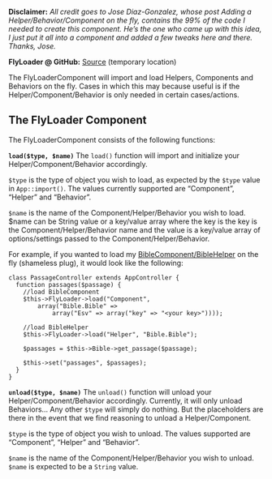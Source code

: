 **Disclaimer:** _All credit goes to Jose Diaz-Gonzalez, whose post Adding a Helper/Behavior/Component on the fly, contains the 99% of the code I needed to create this component. He’s the one who came up with this idea, I just put it all into a component and added a few tweaks here and there. Thanks, Jose._

**FlyLoader @ GitHub:** [Source](https://github.com/achan/mcac/blob/master/www/app/Controller/Component/FlyLoaderComponent.php) (temporary location)

The FlyLoaderComponent will import and load Helpers, Components and Behaviors on the fly. Cases in which this may because useful is if the Helper/Component/Behavior is only needed in certain cases/actions.

## The FlyLoader Component

The FlyLoaderComponent consists of the following functions:

**`load($type, $name)`**
The `load()` function will import and initialize your Helper/Component/Behavior accordingly.

`$type` is the type of object you wish to load, as expected by the `$type` value in `App::import()`. The values currently supported are “Component”, “Helper” and “Behavior”.

`$name` is the name of the Component/Helper/Behavior you wish to load. $name can be String value or a key/value array where the key is the key is the Component/Helper/Behavior name and the value is a key/value array of options/settings passed to the Component/Helper/Behavior.

For example, if you wanted to load my [BibleComponent/BibleHelper](http://www.am05.com/2011/03/06/alpha-retrieve-bible-passages-with-the-bible-plugin-for-cakephp-esv) on the fly (shameless plug), it would look like the following:

    class PassageController extends AppController {
      function passages($passage) {
        //load BibleComponent
        $this->FlyLoader->load("Component", 
            array("Bible.Bible" => 
                array("Esv" => array("key" => "<your key>"))));
                             
        //load BibleHelper
        $this->FlyLoader->load("Helper", "Bible.Bible");
                                              
        $passages = $this->Bible->get_passage($passage);
                                                       
        $this->set("passages", $passages);
      }
    }

**`unload($type, $name)`**
The `unload()` function will unload your Helper/Component/Behavior accordingly. Currently, it will only unload Behaviors… Any other `$type` will simply do nothing. But the placeholders are there in the event that we find reasoning to unload a Helper/Component.

`$type` is the type of object you wish to unload. The values supported are “Component”, “Helper” and “Behavior”.

`$name` is the name of the Component/Helper/Behavior you wish to unload. `$name` is expected to be a `String` value.
